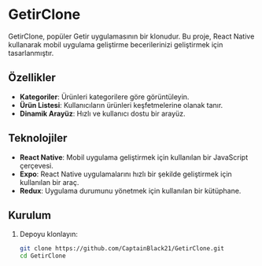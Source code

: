 # GetirClone

GetirClone, popüler Getir uygulamasının bir klonudur. Bu proje, React Native kullanarak mobil uygulama geliştirme becerilerinizi geliştirmek için tasarlanmıştır.

## Özellikler

- **Kategoriler**: Ürünleri kategorilere göre görüntüleyin.
- **Ürün Listesi**: Kullanıcıların ürünleri keşfetmelerine olanak tanır.
- **Dinamik Arayüz**: Hızlı ve kullanıcı dostu bir arayüz.

## Teknolojiler

- **React Native**: Mobil uygulama geliştirmek için kullanılan bir JavaScript çerçevesi.
- **Expo**: React Native uygulamalarını hızlı bir şekilde geliştirmek için kullanılan bir araç.
- **Redux**: Uygulama durumunu yönetmek için kullanılan bir kütüphane.

## Kurulum

1. Depoyu klonlayın:
   ```bash
   git clone https://github.com/CaptainBlack21/GetirClone.git
   cd GetirClone
